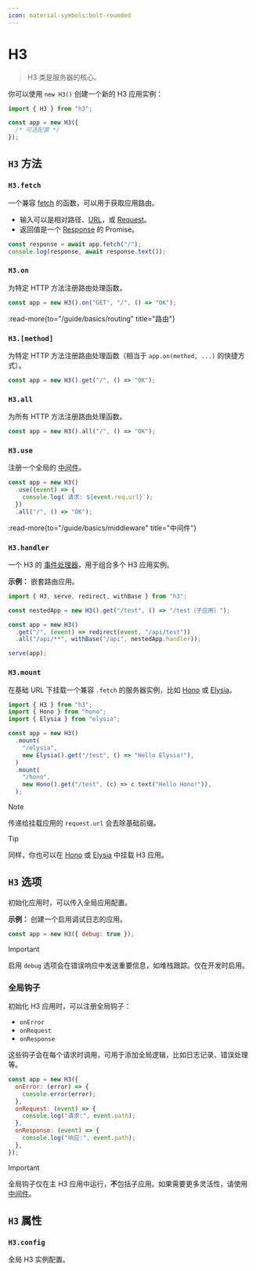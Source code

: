 ```yaml
---
icon: material-symbols:bolt-rounded
---
```


# H3

> H3 类是服务器的核心。

你可以使用 `new H3()` 创建一个新的 H3 应用实例：

```js
import { H3 } from "h3";

const app = new H3({
  /* 可选配置 */
});
```

## `H3` 方法

### `H3.fetch`

一个兼容 [fetch](https://developer.mozilla.org/en-US/docs/Web/API/Fetch_API) 的函数，可以用于获取应用路由。

- 输入可以是相对路径、[URL](https://developer.mozilla.org/en-US/docs/Web/API/URL)，或 [Request](https://developer.mozilla.org/en-US/docs/Web/API/Request)。
- 返回值是一个 [Response](https://developer.mozilla.org/en-US/docs/Web/API/Response) 的 Promise。

```ts
const response = await app.fetch("/");
console.log(response, await response.text());
```

### `H3.on`

为特定 HTTP 方法注册路由处理函数。

```js
const app = new H3().on("GET", "/", () => "OK");
```

:read-more{to="/guide/basics/routing" title="路由"}

### `H3.[method]`

为特定 HTTP 方法注册路由处理函数（相当于 `app.on(method, ...)` 的快捷方式）。

```js
const app = new H3().get("/", () => "OK");
```

### `H3.all`

为所有 HTTP 方法注册路由处理函数。

```js
const app = new H3().all("/", () => "OK");
```

### `H3.use`

注册一个全局的 [中间件](/guide/basics/middleware)。

```js
const app = new H3()
  .use((event) => {
    console.log(`请求: ${event.req.url}`);
  })
  .all("/", () => "OK");
```

:read-more{to="/guide/basics/middleware" title="中间件"}

### `H3.handler`

一个 H3 的 [事件处理器](/guide/basics/handler)，用于组合多个 H3 应用实例。

**示例：** 嵌套路由应用。

```js
import { H3, serve, redirect, withBase } from "h3";

const nestedApp = new H3().get("/test", () => "/test（子应用）");

const app = new H3()
  .get("/", (event) => redirect(event, "/api/test"))
  .all("/api/**", withBase("/api", nestedApp.handler));

serve(app);
```

### `H3.mount`

在基础 URL 下挂载一个兼容 `.fetch` 的服务器实例，比如 [Hono](https://hono.dev/) 或 [Elysia](https://elysiajs.com/)。

```js
import { H3 } from "h3";
import { Hono } from "hono";
import { Elysia } from "elysia";

const app = new H3()
  .mount(
    "/elysia",
    new Elysia().get("/test", () => "Hello Elysia!"),
  )
  .mount(
    "/hono",
    new Hono().get("/test", (c) => c.text("Hello Hono!")),
  );
```

> [!NOTE]
> 传递给挂载应用的 `request.url` 会去除基础前缀。

> [!TIP]
> 同样，你也可以在 [Hono](https://hono.dev/docs/api/hono#mount) 或 [Elysia](https://elysiajs.com/patterns/mount#mount-1) 中挂载 H3 应用。

## `H3` 选项

初始化应用时，可以传入全局应用配置。

**示例：** 创建一个启用调试日志的应用。

```js
const app = new H3({ debug: true });
```

> [!IMPORTANT]
> 启用 `debug` 选项会在错误响应中发送重要信息，如堆栈跟踪。仅在开发时启用。

### 全局钩子

初始化 H3 应用时，可以注册全局钩子：

- `onError`
- `onRequest`
- `onResponse`

这些钩子会在每个请求时调用，可用于添加全局逻辑，比如日志记录、错误处理等。

```js
const app = new H3({
  onError: (error) => {
    console.error(error);
  },
  onRequest: (event) => {
    console.log("请求:", event.path);
  },
  onResponse: (event) => {
    console.log("响应:", event.path);
  },
});
```

> [!IMPORTANT]
> 全局钩子仅在主 H3 应用中运行，**不**包括子应用。如果需要更多灵活性，请使用 [中间件](/guide/basics/middleware)。

## `H3` 属性

### `H3.config`

全局 H3 实例配置。